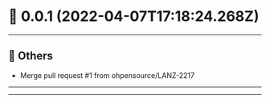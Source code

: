 # :confetti_ball: 0.0.1 (2022-04-07T17:18:24.268Z)
- - -
## :newspaper: Others
* Merge pull request #1 from ohpensource/LANZ-2217
- - -
- - -
